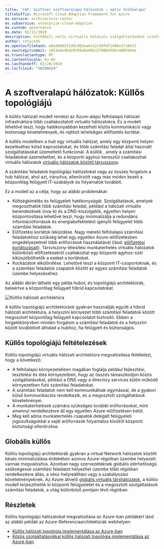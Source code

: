 ```yaml
---
title: 'CAF: Szoftver szoftveralapú hálózatok – natív felhőalapú'
titleSuffix: Microsoft Cloud Adoption Framework for Azure
ms.service: architecture-center
ms.subservice: enterprise-cloud-adoption
ms.custom: governance
ms.date: 02/11/2019
description: Felhőbeli natív virtuális hálózati szolgáltatásokat vitafórum
author: rotycenh
ms.openlocfilehash: e0ad6803f2ddc982ea0c42c59fdf2486e1710433
ms.sourcegitcommit: c053e6edb429299a0ad9b327888d596c48859d4a
ms.translationtype: MT
ms.contentlocale: hu-HU
ms.lasthandoff: 03/20/2019
ms.locfileid: "58299424"
---
```

# <a name="software-defined-networks-hub-and-spoke"></a>A szoftveralapú hálózatok: Küllős topológiájú

A küllős hálózati modell rendezi az Azure-alapú felhőalapú hálózati infrastruktúra több csatlakoztatott virtuális hálózatokra. Ez a modell lehetővé teszi, hogy hatékonyabban kezelheti közös kommunikáció vagy biztonsági követelmények, és rejtőző lehetséges előfizetés korlátai.

A küllős modellben a *hub* egy virtuális hálózat, amely egy központi helyen kezeléséhez külső kapcsolatokat, és több számítási feladat által használt szolgáltatásokat üzemeltető funkcionál. A *küllők* , amely a számítási feladatokat üzemeltethet, és a központi agyhoz keresztül csatlakozhat virtuális hálózatok [virtuális hálózatok közötti társviszony](/virtual-network/virtual-network-peering-overview).

A számítási feladatok topológiájú hálózatokat vagy az összes forgalom a hub hálózat, ahol azt, irányítva, ellenőrzött vagy más módon kezeli a központilag felügyelt IT-szabályok és folyamatok továbbít.

Ez a modell az a célja, hogy az alábbi problémákat:

- Költségkímélés és felügyeleti hatékonyságát. Szolgáltatások, amelyek megoszthatók több számítási feladat, például a hálózati virtuális berendezések (nva-k) és a DNS-kiszolgálók, egyetlen helyen központosítása lehetővé teszi, hogy minimalizálja a redundáns információforrások és energiabefektetést igénylő felügyelet több számítási feladatok.
- Előfizetési korlátok leküzdése. Nagy méretű felhőalapú számítási feladatokhoz szükség lehet egy egyetlen Azure-előfizetésben engedélyezettnél több erőforrások használatával (lásd: [előfizetési korlátozásait](/azure/azure-subscription-service-limits)). Társviszony-létesítési munkaterhelés virtuális hálózatok különböző előfizetésekről csatlakoztat egy központi agyhoz-szel kiküszöbölhetők a ezeket a korlátokat.
- Kockázatok elkülönítése. Lehetővé teszi a központi IT-csoportoknak, és a számítási feladatok csapatok között az egyes számítási feladatok üzembe helyezéséhez.

Az alábbi ábrán látható egy példa hubot, és topológiájú architektúrák, beleértve a központilag felügyelt hibrid kapcsolatokat.

![Küllős hálózati architektúra](../../../reference-architectures/hybrid-networking/images/hub-spoke.png)

A küllős topológiájú architektúránk gyakran használják együtt a hibrid hálózati architektúra, a helyszíni környezet több számítási feladatok között megosztott központilag felügyelt kapcsolatot biztosító. Ebben a forgatókönyvben minden forgalom a számítási feladatok és a helyszíni között továbbított áthalad a hubhoz, ha felügyelt és biztonságos.

## <a name="hub-and-spoke-assumptions"></a>Küllős topológiájú feltételezések

Küllős topológiájú virtuális hálózati architektúra megvalósítása feltételezi, hogy a következő:

- A felhőalapú környezetekben magában foglalja például fejlesztési, tesztelési és éles környezetben, hogy az összes támaszkodjon közös szolgáltatásokat, például a DNS vagy a directory services külön működő környezetben futó számítási feladatokat.
- A számítási feladatok nem kell kommunikálnak egymással, de a gyakori külső kommunikációs rendelkezik, és a megosztott szolgáltatások követelményei.
- A munkaterhelések számára szükséges további erőforrásokat, mint amennyi rendelkezésre áll egy egyetlen Azure-előfizetésen belül.
- Meg kell adnia munkaterhelés csapatok delegált felügyeleti jogosultságokkal a saját erőforrások folyamatos kívülről központi biztonsági ellenőrzése.

## <a name="global-hub-and-spoke"></a>Globális küllős

Küllős topológiájú architektúrák gyakran a virtual Network hálózatok közötti késés minimalizálása érdekében azonos Azure-régióban üzembe helyezett vannak megvalósítva. Azonban nagy szervezeteknek globális elérhetőségű szükségessé számítási feladatot helyezhet üzembe több régióban rendelkezésre állás, a vész-helyreállítási vagy a szabályozási követelményeknek. Az Azure átívelő [globális virtuális társhálózatok](/azure/virtual-network/virtual-network-peering-overview), a küllős modell terjeszthetők ki központi felügyeletet és a megosztott szolgáltatások számítási feladatok, a világ különböző pontjain lévő régióban.

## <a name="learn-more"></a>Részletek

Küllős topológiájú hálózatokat megvalósítása az Azure-ban példákért lásd az alábbi példák az Azure-Referenciaarchitektúrák webhelyen:

- [Küllős hálózati topológia implementálása az Azure-ban](../../../reference-architectures/hybrid-networking/hub-spoke.md)
- [Közös szolgáltatásokkal küllős hálózati topológia implementálása az Azure-ban](../../../reference-architectures/hybrid-networking/shared-services.md)
